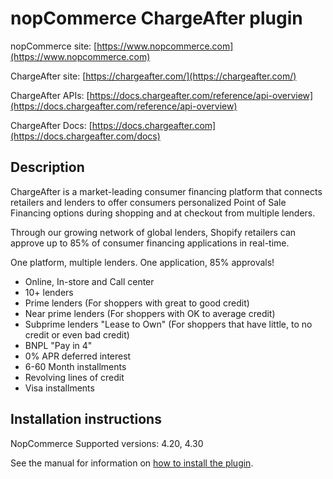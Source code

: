 nopCommerce ChargeAfter plugin
===========

nopCommerce site: [https://www.nopcommerce.com](https://www.nopcommerce.com)

ChargeAfter site: [https://chargeafter.com/](https://chargeafter.com/)

ChargeAfter APIs: [https://docs.chargeafter.com/reference/api-overview](https://docs.chargeafter.com/reference/api-overview)

ChargeAfter Docs: [https://docs.chargeafter.com](https://docs.chargeafter.com/docs)

## Description

ChargeAfter is a market-leading consumer financing platform that connects retailers and lenders to offer consumers personalized Point of Sale Financing options during shopping and at checkout from multiple lenders.

Through our growing network of global lenders, Shopify retailers can approve up to 85% of consumer financing applications in real-time.

One platform, multiple lenders. One application, 85% approvals!

* Online, In-store and Call center
* 10+ lenders
* Prime lenders (For shoppers with great to good credit)
* Near prime lenders (For shoppers with OK to average credit)
* Subprime lenders "Lease to Own" (For shoppers that have little, to no credit or even bad credit)
* BNPL "Pay in 4"
* 0% APR deferred interest
* 6-60 Month installments
* Revolving lines of credit
* Visa installments

## Installation instructions

NopCommerce Supported versions: 4.20, 4.30

See the manual for information on [how to install the plugin](https://docs.chargeafter.com/docs/nopcommerce-installation).
